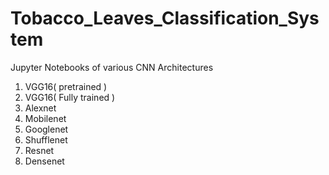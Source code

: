 # Tobacco_Leaves_Classification_System 
Jupyter Notebooks of various CNN Architectures 
  1) VGG16( pretrained ) 
  2) VGG16( Fully trained ) 
  3) Alexnet 
  4) Mobilenet 
  5) Googlenet 
  6) Shufflenet 
  7) Resnet 
  8) Densenet 
